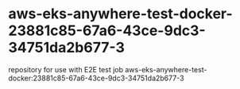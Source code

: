 # aws-eks-anywhere-test-docker-23881c85-67a6-43ce-9dc3-34751da2b677-3
repository for use with E2E test job aws-eks-anywhere-test-docker:23881c85-67a6-43ce-9dc3-34751da2b677-3
